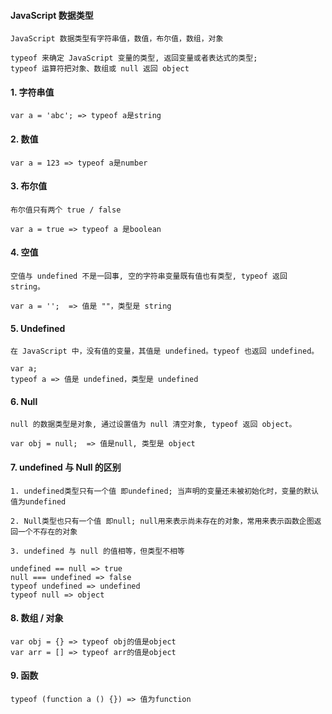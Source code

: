 #### JavaScript 数据类型

```
JavaScript 数据类型有字符串值，数值，布尔值，数组，对象

typeof 来确定 JavaScript 变量的类型, 返回变量或者表达式的类型; 
typeof 运算符把对象、数组或 null 返回 object
```



#### 1. 字符串值

```
var a = 'abc'; => typeof a是string
```

#### 2. 数值

```
var a = 123 => typeof a是number
```

#### 3. 布尔值

```
布尔值只有两个 true / false

var a = true => typeof a 是boolean
```

#### 4. 空值

```
空值与 undefined 不是一回事, 空的字符串变量既有值也有类型, typeof 返回 string。

var a = '';  => 值是 ""，类型是 string
```

#### 5. Undefined 

```
在 JavaScript 中，没有值的变量，其值是 undefined。typeof 也返回 undefined。

var a;
typeof a => 值是 undefined，类型是 undefined
```


#### 6. Null

```
null 的数据类型是对象, 通过设置值为 null 清空对象, typeof 返回 object。

var obj = null;  => 值是null, 类型是 object
```

#### 7. undefined 与 Null 的区别

```
1. undefined类型只有一个值 即undefined; 当声明的变量还未被初始化时，变量的默认值为undefined

2. Null类型也只有一个值 即null; null用来表示尚未存在的对象，常用来表示函数企图返回一个不存在的对象

3. undefined 与 null 的值相等，但类型不相等

undefined == null => true
null === undefined => false
typeof undefined => undefined
typeof null => object
```

#### 8. 数组 / 对象

```
var obj = {} => typeof obj的值是object
var arr = [] => typeof arr的值是object
```

#### 9. 函数

```
typeof (function a () {}) => 值为function
```


